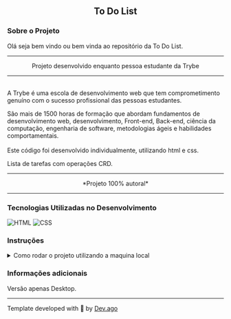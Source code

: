 <h2 align=center> To Do List </h2>

### Sobre o Projeto
<p>Olá seja bem vindo ou bem vinda ao repositório da To Do List.</r>  

---

<p align=center>Projeto desenvolvido enquanto pessoa estudante da Trybe</p>

---

<br/>
A Trybe é uma escola de desenvolvimento web que tem 
comprometimento genuíno com o sucesso profissional das pessoas 
estudantes.  

São mais de 1500 horas de formação que abordam fundamentos de 
desenvolvimento web, desenvolvimento, Front-end, Back-end, ciência da 
computação, engenharia de software, metodologias ágeis e habilidades 
comportamentais.
<br/>
<br/>
Este código foi desenvolvido individualmente, utilizando html e css.

Lista de tarefas com operações CRD.

---

<p align=center>*Projeto 100% autoral*</p>

---

### Tecnologias Utilizadas no Desenvolvimento
![HTML](https://img.shields.io/badge/HTML5-E34F26?style=for-the-badge&logo=html5&logoColor=white) ![CSS](https://img.shields.io/badge/CSS3-1572B6?style=for-the-badge&logo=css3&logoColor=white)

### Instruções
<details>
<summary> Como rodar o projeto utilizando a maquina local </summary>
<br/>

>Primeiro faça o clone deste repositório em sua maquina.
```
git clone git@github.com:Adson-Gomes-Oliveira/Pixels-Art.git
```
>Utilize o comando `npm install` para instalar as dependências caso queira utilizar o eslint

>Utilize o live server no vscode para iniciar o projeto localmente ou abra o projeto html no navegador.

</details>  


### Informações adicionais
Versão apenas Desktop.

---

Template developed with :white_heart: by [Dev.ago](https://www.linkedin.com/in/adson-gomes-oliveira/)
